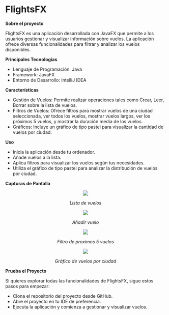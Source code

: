 # FlightsFX

__Sobre el proyecto__

FlightsFX es una aplicación desarrollada con JavaFX que permite a los usuarios gestionar y visualizar información sobre vuelos. La aplicación ofrece diversas funcionalidades para filtrar y analizar los vuelos disponibles.

__Principales Tecnologías__

- Lenguaje de Programación: Java
- Framework: JavaFX
- Entorno de Desarrollo: IntelliJ IDEA

__Características__

- Gestión de Vuelos: Permite realizar operaciones tales como Crear, Leer, Borrar sobre la lista de vuelos.
- Filtros de Vuelos: Ofrece filtros para mostrar vuelos de una ciudad seleccionada, ver todos los vuelos, mostrar vuelos largos, ver los próximos 5 vuelos, y mostrar la duración media de los vuelos.
- Gráficos: Incluye un gráfico de tipo pastel para visualizar la cantidad de vuelos por ciudad.

__Uso__

- Inicia la aplicación desde tu ordenador.
- Añade vuelos a la lista.
- Aplica filtros para visualizar los vuelos según tus necesidades.
- Utiliza el gráfico de tipo pastel para analizar la distribución de vuelos por ciudad.

__Capturas de Pantalla__

<div align="center">
  <img src="https://github.com/user-attachments/assets/b2babb33-51aa-421a-b849-2778af6e79b3">
  <p><em>Lista de vuelos</em></p>
</div>

<div align="center">
  <img src="https://github.com/user-attachments/assets/e55a44dc-b3af-478d-b754-a0d352baf11e">
  <p><em>Añadir vuelo</em></p>
</div>

<div align="center">
  <img src="https://github.com/user-attachments/assets/99a1efe3-ff82-41e0-b73b-081a564cf3a5">
  <p><em>Filtro de proximos 5 vuelos</em></p>
</div>

<div align="center">
  <img src="https://github.com/user-attachments/assets/dad127bb-9627-4600-8ba8-efa51c29e7b0">
  <p><em>Gráfico de vuelos por ciudad</em></p>
</div>

__Prueba el Proyecto__

Si quieres explorar todas las funcionalidades de FlightsFX, sigue estos pasos para empezar:

- Clona el repositorio del proyecto desde GitHub.
- Abre el proyecto en tu IDE de preferencia.
- Ejecuta la aplicación y comienza a gestionar y visualizar vuelos.
